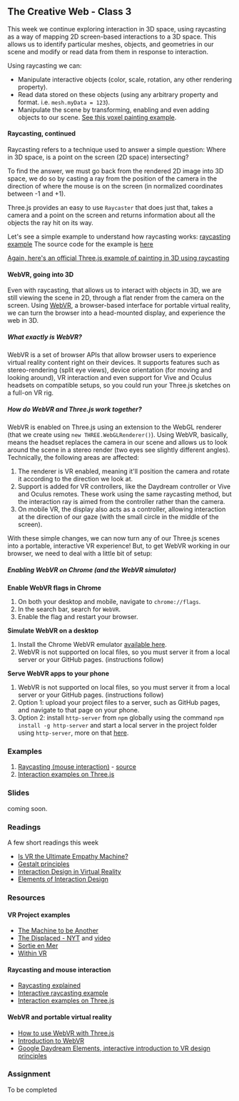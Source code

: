 ## The Creative Web - Class 3

This week we continue exploring interaction in 3D space, using raycasting as a way of mapping 2D screen-based interactions to a 3D space.
This allows us to identify particular meshes, objects, and geometries in our scene and modify or read data from them in response to interaction.

Using raycasting we can:
- Manipulate interactive objects (color, scale, rotation, any other rendering property).
- Read data stored on these objects (using any arbitrary property and format. i.e. `mesh.myData = 123`).
- Manipulate the scene by transforming, enabling and even adding objects to our scene. [See this voxel painting example](https://threejs.org/examples/webgl_interactive_voxelpainter.html).

#### Raycasting, continued
Raycasting refers to a technique used to answer a simple question:
Where in 3D space, is a point on the screen (2D space) intersecting?

To find the answer, we must go back from the rendered 2D image into 3D space, we do so by casting a ray from the position of the camera
in the direction of where the mouse is on the screen (in normalized coordinates between -1 and +1).

Three.js provides an easy to use `Raycaster` that does just that, takes a camera and a point on the screen and returns
information about all the objects the ray hit on its way.

Let's see a simple example to understand how raycasting works: [raycasting example](https://BarakChamo.github.io/The-Creative-Web/classes/class%202/examples/raycasting.html)
The source code for the example is [here](https://github.com/BarakChamo/The-Creative-Web/blob/master/classes/class%202/examples/raycasting.html)

[Again, here's an official Three.js example of painting in 3D using raycasting](https://threejs.org/examples/#webgl_interactive_voxelpainter)

#### WebVR, going into 3D
Even with raycasting, that allows us to interact with objects in 3D, we are still viewing the scene in 2D, through a flat render from the camera on the screen.
Using [WebVR](https://webvr.info/), a browser-based interface for portable virtual reality, we can turn the browser into a head-mounted display, and experience the web in 3D.

##### What exactly is WebVR?
WebVR is a set of browser APIs that allow browser users to experience virtual reality content right on their devices. It supports features
such as stereo-rendering (split eye views), device orientation (for moving and looking around), VR interaction and even support for Vive and Oculus
headsets on compatible setups, so you could run your Three.js sketches on a full-on VR rig.

##### How do WebVR and Three.js work together?
WebVR is enabled on Three.js using an extension to the WebGL renderer (that we create using `new THREE.WebGLRenderer()`).
Using WebVR, basically, means the headset replaces the camera in our scene and allows us to look around the scene in a stereo render (two eyes see slightly different angles).
Technically, the following areas are affected:

1. The renderer is VR enabled, meaning it'll position the camera and rotate it according to the direction we look at.
2. Support is added for VR controllers, like the Daydream controller or Vive and Oculus remotes. These work using the same
raycasting method, but the interaction ray is aimed from the controller rather than the camera.
3. On mobile VR, the display also acts as a controller, allowing interaction at the direction of our gaze (with the small circle in the middle of the screen).

With these simple changes, we can now turn any of our Three.js scenes into a portable, interactive VR experience!
But, to get WebVR working in our browser, we need to deal with a little bit of setup:

##### Enabling WebVR on Chrome (and the WebVR simulator)

**Enable WebVR flags in Chrome**
1. On both your desktop and mobile, navigate to `chrome://flags`.
2. In the search bar, search for `WebVR`.
3. Enable the flag and restart your browser.

**Simulate WebVR on a desktop**
1. Install the Chrome WebVR emulator [available here](https://chrome.google.com/webstore/detail/webvr-api-emulation/gbdnpaebafagioggnhkacnaaahpiefil?hl=en).
2. WebVR is not supported on local files, so you must server it from a local server or your GitHub pages. (instructions follow)

**Serve WebVR apps to your phone**
1. WebVR is not supported on local files, so you must server it from a local server or your GitHub pages. (instructions follow)
2. Option 1: upload your project files to a server, such as GitHub pages, and navigate to that page on your phone.
2. Option 2: install `http-server` from `npm` globally using the command `npm install -g http-server` and start a local server in the project folder using `http-server`, more on that [here](https://www.npmjs.com/package/http-server).


### Examples
1. [Raycasting (mouse interaction)](https://BarakChamo.github.io/The-Creative-Web/classes/class%202/examples/raycasting.html) - [source](https://github.com/BarakChamo/The-Creative-Web/blob/master/classes/class%202/examples/raycasting.html)
2. [Interaction examples on Three.js](https://threejs.org/examples/?q=interactive)

### Slides
coming soon.

### Readings
A few short readings this week
- [Is VR the Ultimate Empathy Machine?](https://www.wired.com/brandlab/2015/11/is-virtual-reality-the-ultimate-empathy-machine/)
- [Gestalt principles](https://www.interaction-design.org/literature/topics/gestalt-principles)
- [Interaction Design in Virtual Reality](https://www.interaction-design.org/literature/topics/virtual-reality)
- [Elements of Interaction Design](https://www.interaction-design.org/literature/article/what-is-interaction-design)


### Resources

#### VR Project examples
- [The Machine to be Another](https://vimeo.com/89556173)
- [The Displaced - NYT](https://docubase.mit.edu/project/the-displaced/) and [video](https://www.youtube.com/watch?v=ecavbpCuvkI&t=128s)
- [Sortie en Mer](https://www.youtube.com/watch?v=Jv8nVOYBUSs)
- [Within VR](https://vr.with.in/)

#### Raycasting and mouse interaction
- [Raycasting explained](https://threejs.org/docs/#api/en/core/Raycaster)
- [Interactive raycasting example](https://threejs.org/examples/?q=raycast#webgl_interactive_raycasting_points)
- [Interaction examples on Three.js](https://threejs.org/examples/?q=interactive)

#### WebVR and portable virtual reality
- [How to use WebVR with Three.js](https://threejs.org/docs/#manual/en/introduction/How-to-create-VR-content)
- [Introduction to WebVR](https://developer.mozilla.org/en-US/docs/Games/Techniques/3D_on_the_web/WebVR)
- [Google Daydream Elements, interactive introduction to VR design principles](https://play.google.com/store/apps/details?id=com.google.vr.unity.ddelements&hl=en)

### Assignment
To be completed
